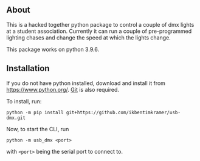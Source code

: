 ## About

This is a hacked together python package to control a couple of dmx lights at a student association. Currently it can run a couple of pre-programmed lighting chases and change the speed at which the lights change.

This package works on python 3.9.6. 

## Installation

If you do not have python installed, download and install it from <https://www.python.org/>. [Git](https://git.scm.org/) is also required.

To install, run:
```
python -m pip install git+https://github.com/ikbentimkramer/usb-dmx.git
```

Now, to start the CLI, run
```
python -m usb_dmx <port>
```
with `<port>` being the serial port to connect to.